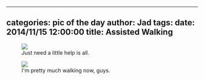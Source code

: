 
---
categories: pic of the day
author: Jad
tags: 
date: 2014/11/15 12:00:00
title: Assisted Walking 
---

<figure>
<img src="/img/2014/11/15/img_20141115_125822923_medium.jpg" />
<figcaption>Just need a little help is all.</figcaption>
</figure>

<figure>
<img src="/img/2014/11/15/img_20141115_162004260_medium.jpg" />
<figcaption>I'm pretty much walking now, guys.</figcaption>
</figure>
